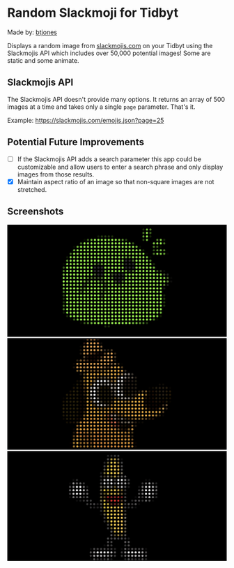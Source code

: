 # Random Slackmoji for Tidbyt

Made by: [btjones](https://github.com/btjones/)

Displays a random image from [slackmojis.com](https://slackmojis.com/) on your Tidbyt using the Slackmojis API which includes over 50,000 potential images! Some are static and some animate.

## Slackmojis API

The Slackmojis API doesn't provide many options. It returns an array of 500 images at a time and takes only a single `page` parameter. That's it.

Example: https://slackmojis.com/emojis.json?page=25

## Potential Future Improvements

- [ ] If the Slackmojis API adds a search parameter this app could be customizable and allow users to enter a search phrase and only display images from those results.
- [x] Maintain aspect ratio of an image so that non-square images are not stretched.

## Screenshots

![Blob from Random Slackmoji](screenshots/blob.png)
![This is Fine from Random Slackmoji](screenshots/thisisfine.png)
![Banana Dance from Random Slackmoji](screenshots/banana.png)
